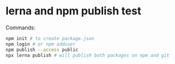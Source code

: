 # lerna and npm publish test

Commands:
```bash
npm init # to create package.json
npm login # or npm adduser
npm publish --access public
npx lerna publish # will publish both packages on npm and git
```